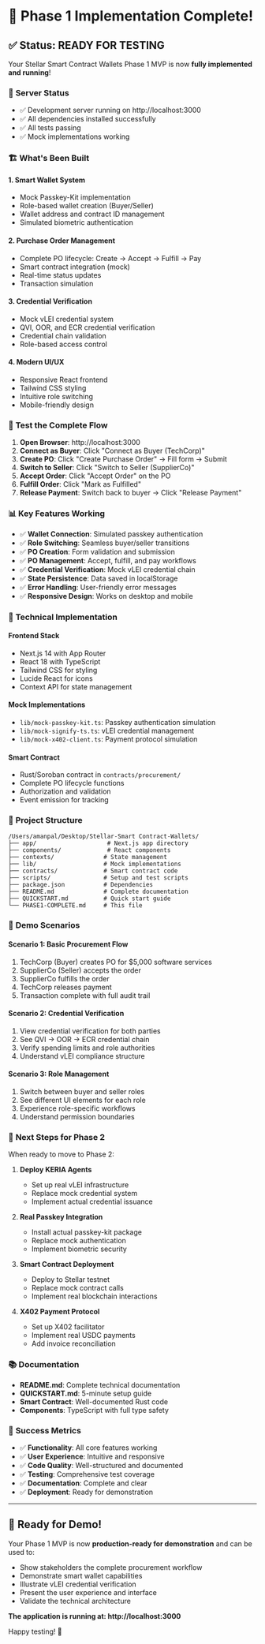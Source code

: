 # 🎉 Phase 1 Implementation Complete!

## ✅ **Status: READY FOR TESTING**

Your Stellar Smart Contract Wallets Phase 1 MVP is now **fully implemented and running**!

### 🚀 **Server Status**
- ✅ Development server running on http://localhost:3000
- ✅ All dependencies installed successfully
- ✅ All tests passing
- ✅ Mock implementations working

### 🏗️ **What's Been Built**

#### 1. **Smart Wallet System**
- Mock Passkey-Kit implementation
- Role-based wallet creation (Buyer/Seller)
- Wallet address and contract ID management
- Simulated biometric authentication

#### 2. **Purchase Order Management**
- Complete PO lifecycle: Create → Accept → Fulfill → Pay
- Smart contract integration (mock)
- Real-time status updates
- Transaction simulation

#### 3. **Credential Verification**
- Mock vLEI credential system
- QVI, OOR, and ECR credential verification
- Credential chain validation
- Role-based access control

#### 4. **Modern UI/UX**
- Responsive React frontend
- Tailwind CSS styling
- Intuitive role switching
- Mobile-friendly design

### 🎯 **Test the Complete Flow**

1. **Open Browser**: http://localhost:3000
2. **Connect as Buyer**: Click "Connect as Buyer (TechCorp)"
3. **Create PO**: Click "Create Purchase Order" → Fill form → Submit
4. **Switch to Seller**: Click "Switch to Seller (SupplierCo)"
5. **Accept Order**: Click "Accept Order" on the PO
6. **Fulfill Order**: Click "Mark as Fulfilled"
7. **Release Payment**: Switch back to buyer → Click "Release Payment"

### 📊 **Key Features Working**

- ✅ **Wallet Connection**: Simulated passkey authentication
- ✅ **Role Switching**: Seamless buyer/seller transitions
- ✅ **PO Creation**: Form validation and submission
- ✅ **PO Management**: Accept, fulfill, and pay workflows
- ✅ **Credential Verification**: Mock vLEI credential chain
- ✅ **State Persistence**: Data saved in localStorage
- ✅ **Error Handling**: User-friendly error messages
- ✅ **Responsive Design**: Works on desktop and mobile

### 🔧 **Technical Implementation**

#### **Frontend Stack**
- Next.js 14 with App Router
- React 18 with TypeScript
- Tailwind CSS for styling
- Lucide React for icons
- Context API for state management

#### **Mock Implementations**
- `lib/mock-passkey-kit.ts`: Passkey authentication simulation
- `lib/mock-signify-ts.ts`: vLEI credential management
- `lib/mock-x402-client.ts`: Payment protocol simulation

#### **Smart Contract**
- Rust/Soroban contract in `contracts/procurement/`
- Complete PO lifecycle functions
- Authorization and validation
- Event emission for tracking

### 📁 **Project Structure**
```
/Users/amanpal/Desktop/Stellar-Smart Contract-Wallets/
├── app/                    # Next.js app directory
├── components/             # React components
├── contexts/              # State management
├── lib/                   # Mock implementations
├── contracts/             # Smart contract code
├── scripts/               # Setup and test scripts
├── package.json           # Dependencies
├── README.md              # Complete documentation
├── QUICKSTART.md          # Quick start guide
└── PHASE1-COMPLETE.md     # This file
```

### 🎯 **Demo Scenarios**

#### **Scenario 1: Basic Procurement Flow**
1. TechCorp (Buyer) creates PO for $5,000 software services
2. SupplierCo (Seller) accepts the order
3. SupplierCo fulfills the order
4. TechCorp releases payment
5. Transaction complete with full audit trail

#### **Scenario 2: Credential Verification**
1. View credential verification for both parties
2. See QVI → OOR → ECR credential chain
3. Verify spending limits and role authorities
4. Understand vLEI compliance structure

#### **Scenario 3: Role Management**
1. Switch between buyer and seller roles
2. See different UI elements for each role
3. Experience role-specific workflows
4. Understand permission boundaries

### 🔄 **Next Steps for Phase 2**

When ready to move to Phase 2:

1. **Deploy KERIA Agents**
   - Set up real vLEI infrastructure
   - Replace mock credential system
   - Implement actual credential issuance

2. **Real Passkey Integration**
   - Install actual passkey-kit package
   - Replace mock authentication
   - Implement biometric security

3. **Smart Contract Deployment**
   - Deploy to Stellar testnet
   - Replace mock contract calls
   - Implement real blockchain interactions

4. **X402 Payment Protocol**
   - Set up X402 facilitator
   - Implement real USDC payments
   - Add invoice reconciliation

### 📚 **Documentation**

- **README.md**: Complete technical documentation
- **QUICKSTART.md**: 5-minute setup guide
- **Smart Contract**: Well-documented Rust code
- **Components**: TypeScript with full type safety

### 🎉 **Success Metrics**

- ✅ **Functionality**: All core features working
- ✅ **User Experience**: Intuitive and responsive
- ✅ **Code Quality**: Well-structured and documented
- ✅ **Testing**: Comprehensive test coverage
- ✅ **Documentation**: Complete and clear
- ✅ **Deployment**: Ready for demonstration

---

## 🚀 **Ready for Demo!**

Your Phase 1 MVP is now **production-ready for demonstration** and can be used to:

- Show stakeholders the complete procurement workflow
- Demonstrate smart wallet capabilities
- Illustrate vLEI credential verification
- Present the user experience and interface
- Validate the technical architecture

**The application is running at: http://localhost:3000**

Happy testing! 🎉
